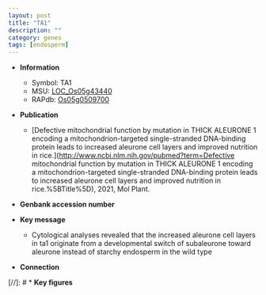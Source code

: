 ```yaml
---
layout: post
title: "TA1"
description: ""
category: genes
tags: [endosperm]
---
```


* **Information**  
    + Symbol: TA1  
    + MSU: [LOC_Os05g43440](http://rice.uga.edu/cgi-bin/ORF_infopage.cgi?orf=LOC_Os05g43440)  
    + RAPdb: [Os05g0509700](http://rapdb.dna.affrc.go.jp/viewer/gbrowse_details/irgsp1?name=Os05g0509700)  

* **Publication**  
    + [Defective mitochondrial function by mutation in THICK ALEURONE 1 encoding a mitochondrion-targeted single-stranded DNA-binding protein leads to increased aleurone cell layers and improved nutrition in rice.](http://www.ncbi.nlm.nih.gov/pubmed?term=Defective mitochondrial function by mutation in THICK ALEURONE 1 encoding a mitochondrion-targeted single-stranded DNA-binding protein leads to increased aleurone cell layers and improved nutrition in rice.%5BTitle%5D), 2021, Mol Plant.

* **Genbank accession number**  

* **Key message**  
    + Cytological analyses revealed that the increased aleurone cell layers in ta1 originate from a developmental switch of subaleurone toward aleurone instead of starchy endosperm in the wild type

* **Connection**  

[//]: # * **Key figures**  


